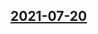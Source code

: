 ## [2021-07-20](https://github.com/faktaoklimatu/graphics/blob/e4143be41991a04f43a77b917c4bbe36b22d9111/data-visualization/future/world/concept-ways-to-carbon-neutrality/cs-koncept-cesty-k-neutralite.ai)



